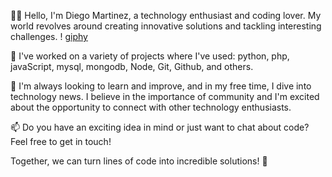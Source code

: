 👨‍💻 Hello, I'm Diego Martinez, a technology enthusiast and coding lover. My world revolves around creating innovative solutions and tackling interesting challenges. ! 
                                                 [giphy](https://github.com/DiegoMartinez2094/DiegoMartinez2094/assets/127454775/fba5958f-6112-47b7-b259-393673a6fe1b)

🚀 I've worked on a variety of projects where I've used: python, php, javaScript, mysql, mongodb, Node, Git, Github, and others.

🌱 I'm always looking to learn and improve, and in my free time, I dive into technology news. I believe in the importance of community and I'm excited about the opportunity to connect with other technology enthusiasts.

📫 Do you have an exciting idea in mind or just want to chat about code? Feel free to get in touch!

Together, we can turn lines of code into incredible solutions! 🌟

